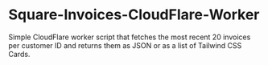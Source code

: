 # Square-Invoices-CloudFlare-Worker
Simple CloudFlare worker script that fetches the most recent 20 invoices per customer ID and returns them as JSON or as a list of Tailwind CSS Cards.
